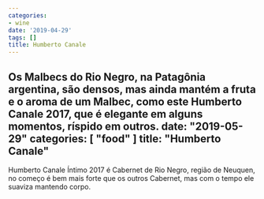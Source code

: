 ```yaml
---
categories:
- wine
date: '2019-04-29'
tags: []
title: Humberto Canale
---
```


Os Malbecs do Rio Negro, na Patagônia argentina, são densos, mas ainda mantém a fruta e o aroma de um Malbec, como este Humberto Canale 2017, que é elegante em alguns momentos, ríspido em outros.
date: "2019-05-29"
categories: [ "food" ]
title: "Humberto Canale"
---
Humberto Canale Íntimo 2017 é Cabernet de Rio Negro, região de Neuquen, no começo é bem mais forte que os outros Cabernet, mas com o tempo ele suaviza mantendo corpo.